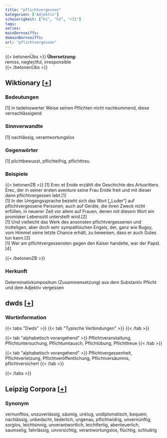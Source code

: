 ```yaml
---
title: "pflichtvergessen"
kategorien: ["Adjektiv"]
schwierigkeit: ["k1", "h2", "r21"]
tags:
series:
mainDornseiffs:
domainDornseiffs:
url: "pflichtvergessen"
---
```


{{< betonenÜbs >}}
**Übersetzung:**  
remiss, neglectful, irresponsible  
{{< /betonenÜbs >}}

## Wiktionary [[+](https://de.wiktionary.org/wiki/pflichtvergessen)]

### Bedeutungen
[1] in tadelnswerter Weise seinen Pflichten nicht nachkommend, diese vernachlässigend  

### Sinnverwandte
[1] nachlässig, verantwortungslos  

### Gegenwörter
[1] plichtbewusst, pflichteifrig, pflichttreu  

### Beispiele
{{< betonenZB >}}
[1] Erec et Enide erzählt die Geschichte des Artusritters Erec, der in seiner ersten aventure seine Frau Enide freit und mit dieser dann pflichtvergessen lebt.[1]  
[1] In der Umgangssprache bezieht sich das Wort [„Luder“] auf pflichtvergessene Personen, auch auf Geräte, die ihren Zweck nicht erfüllen, in neuerer Zeit vor allem auf Frauen, denen mit diesem Wort ein promisker Lebensstil unterstellt wird.[2]  
[1] Und vielleicht das Werk des ansonsten pflichtvergessenen und trotteligen, aber doch sehr sympathischen Engels, der, ganz wie Bugsy, vom Himmel seine letzte Chance erhält, zu beweisen, dass er auch Gutes tun kann.[3]  
[1] Wer am pflichtvergessensten gegen den Kaiser handelte, war der Papst.[4]  

{{< /betonenZB >}}
### Herkunft
Determinativkompositum (Zusammensetzung) aus dem Substantiv Pflicht und dem Adjektiv vergessen  



## dwds [[+](https://www.dwds.de/wb/pflichtvergessen)]

### Wortinformation
{{< tabs "Dwds" >}}
{{< tab "Typische Verbindungen" >}}
{{< /tab >}}

{{< tab "alphabetisch vorangehend" >}}
Pflichtveranstaltung, Pflichtuntersuchung, Pflichtumtausch, Pflichtübung, Pflichttreue
{{< /tab >}}

{{< tab "alphabetisch vorangehend" >}}
Pflichtvergessenheit, Pflichtverletzung, Pflichtveröffentlichung, Pflichtversäumnis, pflichtversichert
{{< /tab >}}

{{< /tabs >}}

## Leipzig Corpora [[+](https://corpora.uni-leipzig.de/en/res?word=pflichtvergessen&corpusId=deu_newscrawl-public_2018)]


### Synonym
vernunftlos, unzuverlässig, säumig, unklug, undiplomatisch, bequem, nachlässig, unbedacht, liederlich, ungenau, pflichtwidrig, unvernünftig, sorglos, leichtsinnig, unverantwortlich, leichtfertig, abenteuerlich, saumselig, fahrlässig, unvorsichtig, verantwortungslos, flüchtig, schludrig


